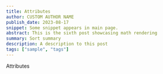 ```yaml
---
title: Attributes
author: CUSTOM AUTHOR NAME
publish_date: 2023-08-17
snippet: Some snippet appears in main page.
abstract: This is the sixth post showcasing math rendering
summary: Sort summary
description: A description to this post
tags: ["sample", "tags"]
---
```


Attributes